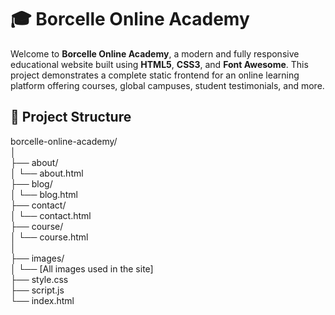 # 🎓 Borcelle Online Academy
Welcome to **Borcelle Online Academy**, a modern and fully responsive educational website built using **HTML5**, **CSS3**, and **Font Awesome**. 
This project demonstrates a complete static frontend for an online learning platform offering courses, global campuses, student testimonials, and more.

## 📁 Project Structure

borcelle-online-academy/ <br />
│ <br />
├── about/ <br />
│ └── about.html <br />
├── blog/ <br />
│ └── blog.html <br />
├── contact/ <br />
│ └── contact.html <br />
├── course/ <br />
│ └── course.html <br />
│ <br />
├── images/ <br />
│ └── [All images used in the site] <br />
├── style.css <br />
├── script.js <br />
└── index.html
